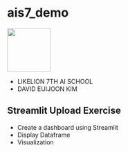 # ais7_demo

<img src="https://cdn-apply.likelion.org/static/imgs/basiclogo_E_V.png" height=100px width=100px>

* LIKELION 7TH AI SCHOOL
* DAVID EUIJOON KIM

## Streamlit Upload Exercise
* Create a dashboard using Streamlit
* Display Dataframe
* Visualization
